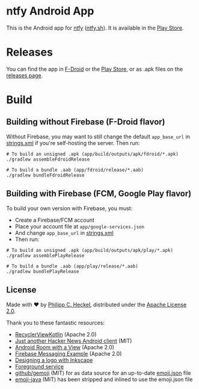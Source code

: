 # ntfy Android App
This is the Android app for [ntfy](https://github.com/binwiederhier/ntfy) ([ntfy.sh](https://ntfy.sh)). It is available 
in the [Play Store](https://play.google.com/store/apps/details?id=io.heckel.ntfy).

# Releases
You can find the app in [F-Droid](https://f-droid.org/packages/io.heckel.ntfy/) or the [Play Store](https://play.google.com/store/apps/details?id=io.heckel.ntfy), 
or as .apk files on the [releases page](https://github.com/binwiederhier/ntfy-android/releases).

# Build

## Building without Firebase (F-Droid flavor)
Without Firebase, you may want to still change the default `app_base_url` in [strings.xml](https://github.com/binwiederhier/ntfy-android/blob/main/app/src/main/res/values/strings.xml)
if you're self-hosting the server. Then run:
```
# To build an unsigned .apk (app/build/outputs/apk/fdroid/*.apk)
./gradlew assembleFdroidRelease

# To build a bundle .aab (app/fdroid/release/*.aab)
./gradlew bundleFdroidRelease
```

## Building with Firebase (FCM, Google Play flavor)
To build your own version with Firebase, you must:
* Create a Firebase/FCM account
* Place your account file at `app/google-services.json` 
* And change `app_base_url` in [strings.xml](https://github.com/binwiederhier/ntfy-android/blob/main/app/src/main/res/values/strings.xml)
* Then run:
```
# To build an unsigned .apk (app/build/outputs/apk/play/*.apk)
./gradlew assemblePlayRelease

# To build a bundle .aab (app/play/release/*.aab)
./gradlew bundlePlayRelease
```

## License
Made with ❤️ by [Philipp C. Heckel](https://heckel.io), distributed under the [Apache License 2.0](LICENSE).

Thank you to these fantastic resources:
* [RecyclerViewKotlin](https://github.com/android/views-widgets-samples/tree/main/RecyclerViewKotlin) (Apache 2.0)
* [Just another Hacker News Android client](https://github.com/manoamaro/another-hacker-news-client) (MIT)
* [Android Room with a View](https://github.com/googlecodelabs/android-room-with-a-view/tree/kotlin) (Apache 2.0)
* [Firebase Messaging Example](https://github.com/firebase/quickstart-android/blob/7147f60451b3eeaaa05fc31208ffb67e2df73c3c/messaging/app/src/main/java/com/google/firebase/quickstart/fcm/kotlin/MyFirebaseMessagingService.kt) (Apache 2.0)
* [Designing a logo with Inkscape](https://www.youtube.com/watch?v=r2Kv61cd2P4)
* [Foreground service](https://robertohuertas.com/2019/06/29/android_foreground_services/)
* [github/gemoji](https://github.com/github/gemoji) (MIT) for as data source for an up-to-date [emoji.json](https://raw.githubusercontent.com/github/gemoji/master/db/emoji.json) file
* [emoji-java](https://github.com/vdurmont/emoji-java) (MIT) has been stripped and inlined to use the emoji.json file
